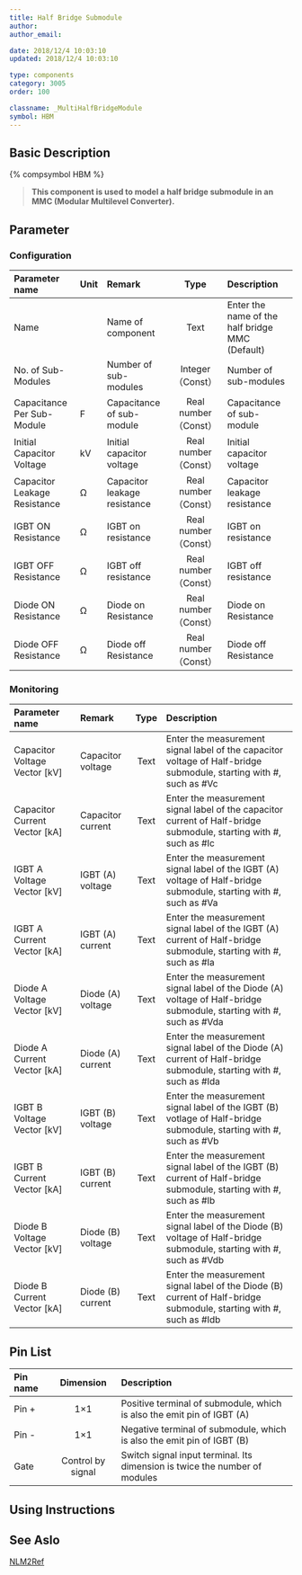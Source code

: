 ```yaml
---
title: Half Bridge Submodule
author: 
author_email:

date: 2018/12/4 10:03:10
updated: 2018/12/4 10:03:10

type: components
category: 3005
order: 100

classname: _MultiHalfBridgeModule
symbol: HBM
---
```

## Basic Description
{% compsymbol HBM %}

> **This component is used to model a half bridge submodule in an MMC (Modular Multilevel Converter).**

## Parameter
### Configuration
| Parameter name | Unit | Remark | Type | Description |
| :--- | :--- | :--- | :--: | :--- |
| Name |  | Name of component | Text | Enter the name of the half bridge MMC (Default) |
| No. of Sub-Modules |  | Number of sub-modules | Integer （Const） | Number of sub-modules |
| Capacitance Per Sub-Module | F | Capacitance of sub-module | Real number（Const） | Capacitance of sub-module |
| Initial Capacitor Voltage | kV | Initial capacitor voltage | Real number（Const） | Initial capacitor voltage |
| Capacitor Leakage Resistance | Ω | Capacitor leakage resistance | Real number（Const） | Capacitor leakage resistance |
| IGBT ON Resistance | Ω | IGBT on resistance | Real number（Const） | IGBT on resistance |
| IGBT OFF Resistance | Ω | IGBT off resistance | Real number（Const） | IGBT off resistance |
| Diode ON Resistance | Ω | Diode on Resistance | Real number（Const） | Diode on Resistance |
| Diode OFF Resistance | Ω | Diode off Resistance | Real number（Const） | Diode off Resistance |

### Monitoring
| Parameter name | Remark | Type | Description |
| :--- | :--- | :--: | :--- |
| Capacitor Voltage Vector \[kV\] | Capacitor voltage | Text | Enter the measurement signal label of the capacitor voltage of Half-bridge submodule, starting with #, such as #Vc |
| Capacitor Current Vector \[kA\] | Capacitor current | Text | Enter the measurement signal label of the capacitor current of Half-bridge submodule, starting with #, such as #Ic |
| IGBT A Voltage Vector \[kV\] | IGBT (A) voltage | Text | Enter the measurement signal label of the IGBT (A) voltage of Half-bridge submodule, starting with #, such as #Va |
| IGBT A Current Vector \[kA\] | IGBT (A) current | Text | Enter the measurement signal label of the IGBT (A) current of Half-bridge submodule, starting with #, such as #Ia |
| Diode A Voltage Vector \[kV\] | Diode (A) voltage | Text | Enter the measurement signal label of the Diode (A) voltage of Half-bridge submodule, starting with #, such as #Vda |
| Diode A Current Vector \[kA\] | Diode (A) current | Text | Enter the measurement signal label of the Diode (A) current of Half-bridge submodule, starting with #, such as #Ida |
| IGBT B Voltage Vector \[kV\] | IGBT (B) voltage | Text | Enter the measurement signal label of the IGBT (B) votlage of Half-bridge submodule, starting with #, such as #Vb |
| IGBT B Current Vector \[kA\] | IGBT (B) current | Text | Enter the measurement signal label of the IGBT (B) current of Half-bridge submodule, starting with #, such as #Ib |
| Diode B Voltage Vector \[kV\] | Diode (B) voltage | Text | Enter the measurement signal label of the Diode (B) voltage of Half-bridge submodule, starting with #, such as #Vdb |
| Diode B Current Vector \[kA\] | Diode (B) current | Text | Enter the measurement signal label of the Diode (B) current of Half-bridge submodule, starting with #, such as #Idb |


## Pin List

| Pin name | Dimension | Description |
| :--- | :--:  | :--- |
| Pin + | 1×1 | Positive terminal of submodule, which is also the emit pin of IGBT (A) |
| Pin - | 1×1 | Negative terminal of submodule, which is also the emit pin of IGBT (B) |
| Gate | Control by signal | Switch signal input terminal. Its dimension is twice the number of modules |

## Using Instructions



## See Aslo

[NLM2Ref](comp_FirePulseGenNLM2Ref.md)


